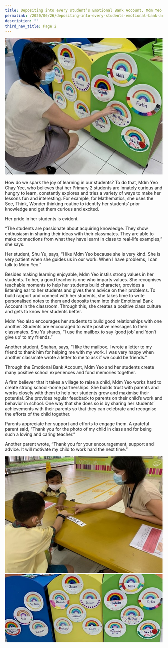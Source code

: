 ```yaml
---
title: Depositing into every student’s Emotional Bank Account, Mdm Yeo Chay Yee
permalink: /2020/06/26/depositing-into-every-students-emotional-bank-account-mdm-yeo-chay-yee/
description: ""
third_nav_title: Page 2
---
```

<img src="/images/Chay-Yee3.jpeg">
<p>How do we spark the joy of learning in our students? To do that, Mdm Yeo Chay Yee, who believes that her Primary 2 students are innately curious and hungry to learn, constantly explores and tries a variety of ways to make her lessons fun and interesting. For example, for Mathematics, she uses the See, Think, Wonder thinking routine to identify her students&rsquo; prior knowledge and get them curious and excited.</p>
<p>Her pride in her students is evident.</p>
<p>&ldquo;The students are passionate about acquiring knowledge. They show enthusiasm in sharing their ideas with their classmates. They are able to make connections from what they have learnt in class to real-life examples,&rdquo; she says.</p>
<p>Her student, Shu Yu, says, &ldquo;I like Mdm Yeo because she is very kind. She is very patient when she guides us in our work. When I have problems, I can talk to Mdm Yeo.&rdquo;</p>
<p>Besides making learning enjoyable, Mdm Yeo instils strong values in her students. To her, a good teacher is one who imparts values. She recognises teachable moments to help her students build character, provides a listening ear to her students and gives them advice on their problems. To build rapport and connect with her students, she takes time to write personalised notes to them and deposits them into their Emotional Bank Account in the classroom. Through this, she creates a positive class culture and gets to know her students better.</p>
<p>Mdm Yeo also encourages her students to build good relationships with one another. Students are encouraged to write positive messages to their classmates. Shu Yu shares, &ldquo;I use the mailbox to say &lsquo;good job&rsquo; and &lsquo;don&rsquo;t give up&rsquo; to my friends.&rdquo;</p>
<p>Another student, Shahan, says, &ldquo;I like the mailbox. I wrote a letter to my friend to thank him for helping me with my work. I was very happy when another classmate wrote a letter to me to ask if we could be friends.&rdquo;</p>
<p>Through the Emotional Bank Account, Mdm Yeo and her students create many positive school experiences and fond memories together.</p>
<p>A firm believer that it takes a village to raise a child, Mdm Yeo works hard to create strong school-home partnerships. She builds trust with parents and works closely with them to help her students grow and maximise their potential. She provides regular feedback to parents on their child&rsquo;s work and behavior in school. One way that she does so is by sharing her students&rsquo; achievements with their parents so that they can celebrate and recognise the efforts of the child together.</p>
<p>Parents appreciate her support and efforts to engage them. A grateful parent said, &ldquo;Thank you for the photo of my child in class and for being such a loving and caring teacher.&rdquo;</p>
<p>Another parent wrote, &ldquo;Thank you for your encouragement, support and advice. It will motivate my child to work hard the next time.&rdquo;</p>
<img src="/images/Chay-Yee4.jpeg"><br>
<img src="/images/Chay-Yee5.jpeg">